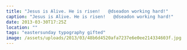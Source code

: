 ```yaml
---
title: "Jesus is Alive. He is risen!   @dseadon working hard!"
caption: "Jesus is Alive. He is risen!   @dseadon working hard!"
date: 2013-03-30T17:25Z
location: ""
tags: "eastersunday typography gifted"
image: /assets/uploads/2013/03/48b6d4520afa7237e6e0ee214334603f.jpg
---
```

